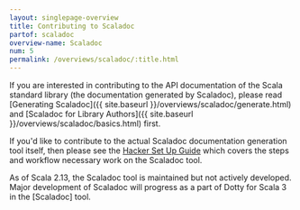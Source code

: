 ```yaml
---
layout: singlepage-overview
title: Contributing to Scaladoc
partof: scaladoc
overview-name: Scaladoc
num: 5
permalink: /overviews/scaladoc/:title.html
---
```


If you are interested in contributing to the API documentation of the Scala
standard library (the documentation generated by Scaladoc), please read 
[Generating Scaladoc]({{ site.baseurl }}/overviews/scaladoc/generate.html) and
[Scaladoc for Library Authors]({{ site.baseurl }}/overviews/scaladoc/basics.html) first.

If you'd like to contribute to the actual Scaladoc documentation generation
tool itself, then please see the
[Hacker Set Up Guide](https://scala-lang.org/contribute/hacker-guide.html#2-set-up)
which covers the steps and workflow necessary work on the Scaladoc tool.

As of Scala 2.13, the Scaladoc tool is maintained but not actively
developed.  Major development of Scaladoc will progress as a part of
Dotty for Scala 3 in the
[Scaladoc] tool.
